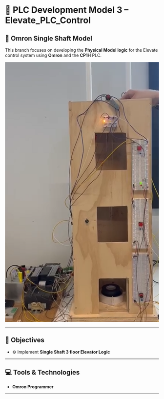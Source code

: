 # 🧾 PLC Development Model 3 – Elevate_PLC_Control

## 🤖 Omron Single Shaft Model

This branch focuses on developing the **Physical Model logic** for the Elevate control system using **Omron** and the **CP1H** PLC.

![Alt Text](./assets/Physical-Model.png)

---

## 🎯 Objectives

- ⚙️ Implement **Single Shaft 3 floor Elevator Logic**

---

## 💻 Tools & Technologies

- **Omron Programmer**

---